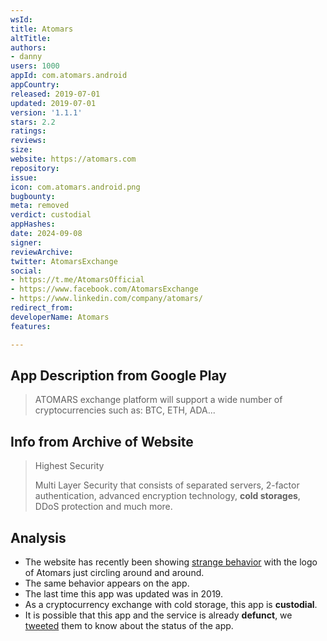 ```yaml
---
wsId: 
title: Atomars
altTitle: 
authors:
- danny
users: 1000
appId: com.atomars.android
appCountry: 
released: 2019-07-01
updated: 2019-07-01
version: '1.1.1'
stars: 2.2
ratings: 
reviews: 
size: 
website: https://atomars.com
repository: 
issue: 
icon: com.atomars.android.png
bugbounty: 
meta: removed
verdict: custodial
appHashes: 
date: 2024-09-08
signer: 
reviewArchive: 
twitter: AtomarsExchange
social:
- https://t.me/AtomarsOfficial
- https://www.facebook.com/AtomarsExchange
- https://www.linkedin.com/company/atomars/
redirect_from: 
developerName: Atomars
features: 

---
```


## App Description from Google Play 

> ATOMARS exchange platform will support a wide number of cryptocurrencies such as: BTC, ETH, ADA...

## Info from Archive of Website 

> Highest Security 
>
> Multi Layer Security that consists of separated servers, 2-factor authentication, advanced encryption technology, **cold storages**, DDoS protection and much more.

## Analysis 

- The website has recently been showing [strange behavior](https://twitter.com/BitcoinWalletz/status/1656599818180112387) with the logo of Atomars just circling around and around. 
- The same behavior appears on the app.
- The last time this app was updated was in 2019. 
- As a cryptocurrency exchange with cold storage, this app is **custodial**. 
- It is possible that this app and the service is already **defunct**, we [tweeted](https://twitter.com/BitcoinWalletz/status/1656600794786041857) them to know about the status of the app. 

